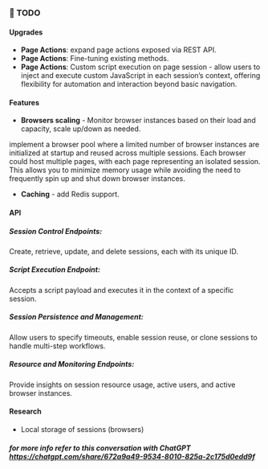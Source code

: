 ### 👻 TODO
#### Upgrades
- **Page Actions**: expand page actions exposed via REST API.
- **Page Actions**: Fine-tuning existing methods.
- **Page Actions**: Custom script execution on page session - allow users to inject and execute custom JavaScript in each session’s context, offering flexibility for automation and interaction beyond basic navigation.

#### Features
- **Browsers scaling** - Monitor browser instances based on their load and capacity, scale up/down as needed.  

implement a browser pool where a limited number of browser instances are initialized at startup and reused across multiple sessions.
Each browser could host multiple pages, with each page representing an isolated session. This allows you to minimize memory usage while avoiding the need to frequently spin up and shut down browser instances.

- **Caching** - add Redis support.

#### API
##### Session Control Endpoints:
Create, retrieve, update, and delete sessions, each with its unique ID.
##### Script Execution Endpoint:
Accepts a script payload and executes it in the context of a specific session.
##### Session Persistence and Management:
Allow users to specify timeouts, enable session reuse, or clone sessions to handle multi-step workflows.
##### Resource and Monitoring Endpoints:
Provide insights on session resource usage, active users, and active browser instances.


#### Research
- Local storage of sessions (browsers)


##### for more info refer to this conversation with ChatGPT *https://chatgpt.com/share/672a9a49-9534-8010-825a-2c175d0edd9f*